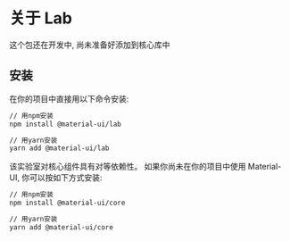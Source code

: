 # 关于 Lab

<p class="description">这个包还在开发中, 尚未准备好添加到核心库中</p>

## 安装

在你的项目中直接用以下命令安装:

```sh
// 用npm安装
npm install @material-ui/lab

// 用yarn安装
yarn add @material-ui/lab
```

该实验室对核心组件具有对等依赖性。 如果你尚未在你的项目中使用 Material-UI, 你可以按如下方式安装:

```sh
// 用npm安装
npm install @material-ui/core

// 用yarn安装
yarn add @material-ui/core
```
